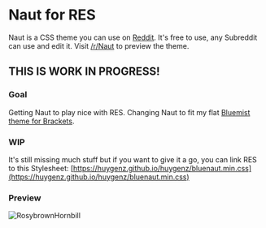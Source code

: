 # Naut for RES

Naut is a CSS theme you can use on [Reddit](http://www.Reddit.com). It's free to use, any Subreddit can use and edit it. Visit [/r/Naut](http://www.Reddit.com/r/Naut) to preview the theme.

## THIS IS WORK IN PROGRESS!

### Goal
Getting Naut to play nice with RES.
Changing Naut to fit my flat [Bluemist theme for Brackets](https://github.com/huygenz/brackets-bluemist).

### WIP
It's still missing much stuff but if you want to give it a go, you can link RES to this Stylesheet:
[https://huygenz.github.io/huygenz/bluenaut.min.css](https://huygenz.github.io/huygenz/bluenaut.min.css)

### Preview
![RosybrownHornbill](https://user-images.githubusercontent.com/2411715/124015109-9aee2000-d9e4-11eb-8116-456dd722e648.png)
